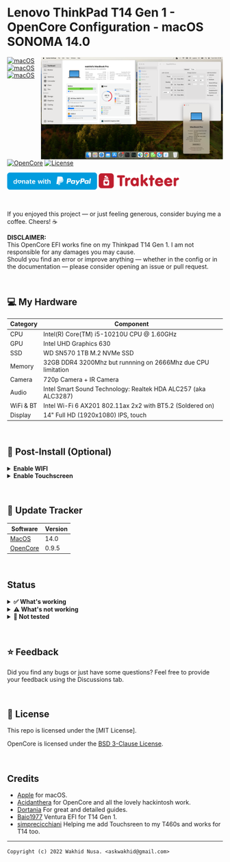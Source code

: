 # Lenovo ThinkPad T14 Gen 1 - OpenCore Configuration - macOS SONOMA 14.0

<img align="right" src="/img/t14-gen-1-sonoma.png" alt="macOS Sonoma running on the T14 Gen 1" width="425">

[![macOS](https://img.shields.io/badge/macOS-Sonoma-brightgreen.svg)](https://developer.apple.com/documentation/macos-release-notes)
[![macOS](https://img.shields.io/badge/macOS-Monterey-brightgreen.svg)](https://developer.apple.com/documentation/macos-release-notes)
[![macOS](https://img.shields.io/badge/macOS-Mammoth-brightgreen.svg)](https://developer.apple.com/documentation/macos-release-notes)
[![OpenCore](https://img.shields.io/badge/OpenCore-0.8.0-blue)](https://github.com/acidanthera/OpenCorePkg)
[![License](https://img.shields.io/badge/license-MIT-purple)](/LICENSE)

<a href="https://paypal.me/askwakhid/"><img src="img/blue.svg" height="40"></a>
<a href="https://trakteer.id/wakhid/"><img src="img/trakteer.png" height="40"></a>

&nbsp;

If you enjoyed this project — or just feeling generous, consider buying me a coffee. Cheers! :coffee:


**DISCLAIMER:**  
This OpenCore EFI works fine on my Thinkpad T14 Gen 1.
I am not responsible for any damages you may cause.  
Should you find an error or improve anything — whether in the config or in the documentation — please consider opening an issue or pull request.

&nbsp;

## 💻 My Hardware

| Category  | Component                                  |
| --------- | ------------------------------------------ |
| CPU       | Intel(R) Core(TM) i5-10210U CPU @ 1.60GHz  |
| GPU       | Intel UHD Graphics 630                     |
| SSD       | WD SN570 1TB M.2 NVMe SSD                |
| Memory    | 32GB DDR4 3200Mhz but runnning on 2666Mhz due CPU limitation                          |
| Camera    | 720p Camera + IR Camera                    |
| Audio     | Intel Smart Sound Technology: Realtek HDA ALC257 (aka ALC3287)    |
| WiFi & BT | Intel Wi-Fi 6 AX201 802.11ax 2x2 with BT5.2 (Soldered on)           |
| Display   | 14" Full HD (1920x1080) IPS, touch         |

&nbsp;

## 🧰 Post-Install (Optional)
<details>  
<summary><strong>Enable WIFI</strong></summary>
</br>

1. Install [Heliport](https://github.com/OpenIntelWireless/HeliPort)
</details>  

<details>  
<summary><strong>Enable Touchscreen</strong></summary>
</br>

1. Open `/EFI/OC/Config.plist` with any editor
1. Add the content of [#touchscreen.plist](EFI/OC/%23touchscreen.plist)
1. Save and reboot the system
**Note:** Tested on macOS Monterey, [working with gestures](https://youtu.be/FO_819ALalw).

</details>

&nbsp;

## 🔄 Update Tracker

| Software  | Version                                                       |
| --------- | --------------------------------------------------------------|
| [MacOS](https://www.apple.com/macos/)                            | 14.0  |
| [OpenCore](https://github.com/acidanthera/OpenCorePkg/releases)  | 0.9.5   |

&nbsp;

## Status

<details>  
<summary><strong>✅ What's working</strong></summary>
</br>
 
- [X] Intel WiFi & Bluetooth (thanks to [itlwn](https://github.com/OpenIntelWireless/itlwm) & [Heliport](https://github.com/OpenIntelWireless/HeliPort) )
- [X] Brightness / Volume Control
- [X] Battery Information
- [X] Audio Out (Audio Jack & Speaker)
- [X] Audio In (Microphone Only from Audio Jack)
- [X] USB Ports & Built-in Camera
- [X] Graphics Acceleration
- [X] Trackpoint / Touchpad
- [X] Power management / Sleep
- [X] FaceTime / iMessage (iServices)
- [X] HDMI
- [X] Automatic OS updates
- [X] Handoff / Universal Clipboard
- [X] SIP / FireVault 2
- [X] USB-C
- [X] Thunderbolt 3


</details>

<details>  
<summary><strong>⚠️ What's not working</strong></summary>
</br>

- [ ] Internal Microphone, common issue laptop with Intel Smart Sound Technology ( Intel SST )
- [ ] Safari DRM ```Use Chromium powered Browser or Firefox to watch Amazon Prime Video, Netflix, Disney+ and others```
- [ ] AirDrop & Continuity

</details>

<details>  
<summary><strong>🔄 Not tested</strong></summary>
</br>

- [ ] Sidecar Wireless
- [ ] Apple Watch Unlock
- [ ] WWAN
- [ ] Dualbooting Windows / Linux (with OpenCore)
- [ ] Sidecar (Cable) / AirPlay to Mac


</details>

&nbsp;

## ⭐️ Feedback
Did you find any bugs or just have some questions? Feel free to provide your feedback using the Discussions tab.

&nbsp;

## 📜 License

This repo is licensed under the [MIT License].

OpenCore is licensed under the [BSD 3-Clause License](https://github.com/acidanthera/OpenCorePkg/blob/master/LICENSE.txt).


&nbsp;

## Credits

- [Apple](https://apple.com) for macOS.
- [Acidanthera](https://github.com/acidanthera) for OpenCore and all the lovely hackintosh work.
- [Dortania](https://dortania.github.io/OpenCore-Install-Guide/config-laptop.plist/icelake.html) For great and detailed guides.
- [Baio1977](https://github.com/Baio1977/) Ventura EFI for T14 Gen 1.
- [simprecicchiani](https://github.com/simprecicchiani/ThinkPad-T460s-macOS-OpenCore/) Helping me add Touchsreen to my T460s and works for T14 too.

---
```Copyright (c) 2022 Wakhid Nusa. <askwakhid@gmail.com>```
